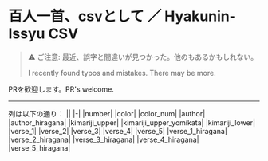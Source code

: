 # 百人一首、csvとして ／ Hyakunin-Issyu CSV

> ⚠️ ご注意: 最近、誤字と間違いが見つかった。他のもあるかもしれない。
> 
> I recently found typos and mistakes. There may be more.

PRを歓迎します。PR's welcome.

---

列は以下の通り：
||
|-|
|number|
|color|
|color_num|
|author|
|author_hiragana|
|kimariji_upper|
|kimariji_upper_yomikata|
|kimariji_lower|
|verse_1|
|verse_2|
|verse_3|
|verse_4|
|verse_5|
|verse_1_hiragana|
|verse_2_hiragana|
|verse_3_hiragana|
|verse_4_hiragana|
|verse_5_hiragana|
